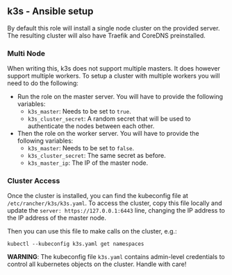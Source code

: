 ## k3s - Ansible setup

By default this role will install a single node cluster on the provided server. The resulting cluster will also have Traefik 
and CoreDNS preinstalled.


### Multi Node
When writing this, k3s does not support multiple masters. It does however support multiple workers. To setup  a cluster with 
multiple workers you will need to do the following:

* Run the role on the master server. You will have to provide the following variables:
  - `k3s_master`: Needs to be set to `true`.
  - `k3s_cluster_secret`: A random secret that will be used to authenticate the nodes between each other.
* Then the role on the worker server. You will have to provide the following variables:
  - `k3s_master`: Needs to be set to `false`.
  - `k3s_cluster_secret`: The same secret as before.
  - `k3s_master_ip`: The IP of the master node.


### Cluster Access
Once the cluster is installed, you can find the kubeconfig file at `/etc/rancher/k3s/k3s.yaml`. To access the cluster, copy this file locally and update the `server: https://127.0.0.1:6443` line, changing the IP address to the IP address of the master node.

Then you can use this file to make calls on the cluster, e.g.:
```
kubectl --kubeconfig k3s.yaml get namespaces
```
**WARNING**: The kubeconfig file `k3s.yaml` contains admin-level credentials to control all kubernetes objects on the cluster. Handle with care!
